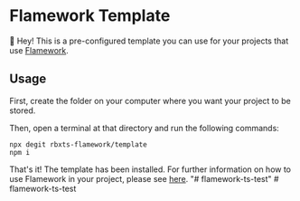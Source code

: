 # Flamework Template

👋 Hey! This is a pre-configured template you can use for your projects that use [Flamework](https://fireboltofdeath.dev/docs/flamework/).

## Usage

First, create the folder on your computer where you want your project to be stored.

Then, open a terminal at that directory and run the following commands:

```console
npx degit rbxts-flamework/template
npm i
```

That's it! The template has been installed. For further information on how to use Flamework in your project, please see [here](https://fireboltofdeath.dev/docs/flamework).
"# flamework-ts-test" 
#   f l a m e w o r k - t s - t e s t  
 